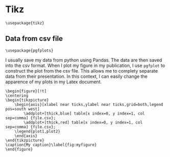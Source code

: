 # Tikz

```text
\usepackage{tikz}
```

## Data from csv file

```text
\usepackage{pgfplots}
```

I usually save my data from python using Pandas. The data are then saved into the csv format. When I plot my figure in my publication, I use `pgfplot` to construct the plot from the csv file. This allows me to complety separate data from their presentation. In this context, I can easily change the apparence of my plots in my Latex document. 

```text
\begin{figure}[!t]
\centering
\begin{tikzpicture}
    \begin{axis}[xlabel near ticks,ylabel near ticks,grid=both,legend pos=south west]
        \addplot+[thick,blue] table[x index=0, y index=1, col sep=comma] {file.csv}; 
        \addplot+[thick,red] table[x index=0, y index=1, col sep=comma] {file.csv}; 
    \legend{plot1,plot2}
    \end{axis}
\end{tikzpicture}
\caption{My caption}\label{fig:myfigure}
\end{figure}
```



